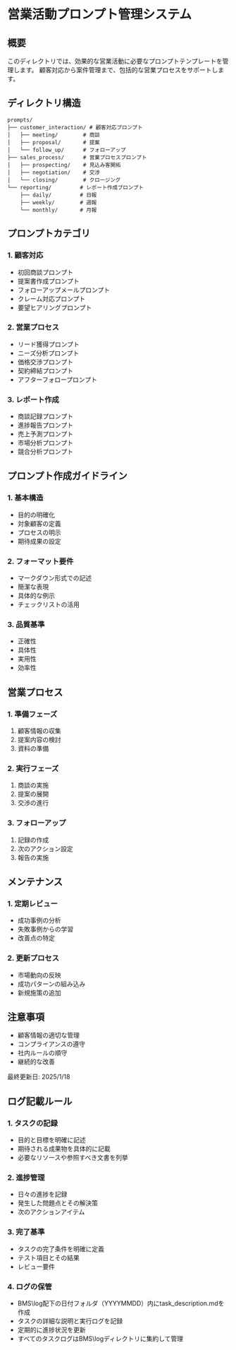 # 営業活動プロンプト管理システム

## 概要
このディレクトリでは、効果的な営業活動に必要なプロンプトテンプレートを管理します。
顧客対応から案件管理まで、包括的な営業プロセスをサポートします。

## ディレクトリ構造
```
prompts/
├── customer_interaction/ # 顧客対応プロンプト
│   ├── meeting/        # 商談
│   ├── proposal/       # 提案
│   └── follow_up/      # フォローアップ
├── sales_process/      # 営業プロセスプロンプト
│   ├── prospecting/    # 見込み客開拓
│   ├── negotiation/    # 交渉
│   └── closing/        # クロージング
└── reporting/         # レポート作成プロンプト
    ├── daily/         # 日報
    ├── weekly/        # 週報
    └── monthly/       # 月報
```

## プロンプトカテゴリ

### 1. 顧客対応
- 初回商談プロンプト
- 提案書作成プロンプト
- フォローアップメールプロンプト
- クレーム対応プロンプト
- 要望ヒアリングプロンプト

### 2. 営業プロセス
- リード獲得プロンプト
- ニーズ分析プロンプト
- 価格交渉プロンプト
- 契約締結プロンプト
- アフターフォロープロンプト

### 3. レポート作成
- 商談記録プロンプト
- 進捗報告プロンプト
- 売上予測プロンプト
- 市場分析プロンプト
- 競合分析プロンプト

## プロンプト作成ガイドライン

### 1. 基本構造
- 目的の明確化
- 対象顧客の定義
- プロセスの明示
- 期待成果の設定

### 2. フォーマット要件
- マークダウン形式での記述
- 簡潔な表現
- 具体的な例示
- チェックリストの活用

### 3. 品質基準
- 正確性
- 具体性
- 実用性
- 効率性

## 営業プロセス

### 1. 準備フェーズ
1. 顧客情報の収集
2. 提案内容の検討
3. 資料の準備

### 2. 実行フェーズ
1. 商談の実施
2. 提案の展開
3. 交渉の進行

### 3. フォローアップ
1. 記録の作成
2. 次のアクション設定
3. 報告の実施

## メンテナンス

### 1. 定期レビュー
- 成功事例の分析
- 失敗事例からの学習
- 改善点の特定

### 2. 更新プロセス
- 市場動向の反映
- 成功パターンの組み込み
- 新規施策の追加

## 注意事項
- 顧客情報の適切な管理
- コンプライアンスの遵守
- 社内ルールの順守
- 継続的な改善

最終更新日: 2025/1/18

## ログ記載ルール

### 1. タスクの記録
- 目的と目標を明確に記述
- 期待される成果物を具体的に記載
- 必要なリソースや参照すべき文書を列挙

### 2. 進捗管理
- 日々の進捗を記録
- 発生した問題点とその解決策
- 次のアクションアイテム

### 3. 完了基準
- タスクの完了条件を明確に定義
- テスト項目とその結果
- レビュー要件

### 4. ログの保管
- BMS\log配下の日付フォルダ（YYYYMMDD）内にtask_description.mdを作成
- タスクの詳細な説明と実行ログを記録
- 定期的に進捗状況を更新
- すべてのタスクログはBMS\logディレクトリに集約して管理